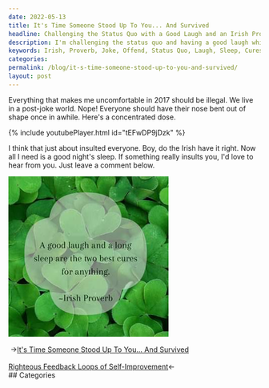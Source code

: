 ```yaml
---
date: 2022-05-13
title: It's Time Someone Stood Up To You... And Survived
headline: Challenging the Status Quo with a Good Laugh and an Irish Proverb!
description: I'm challenging the status quo and having a good laugh while doing it! Taking inspiration from an Irish proverb, I'm making a joke that offends everyone. If you were offended by my joke, let me know in the comments below. Join me in my journey of standing up to the status quo and having a good laugh while doing it!
keywords: Irish, Proverb, Joke, Offend, Status Quo, Laugh, Sleep, Cures, Challenge, Comments
categories: 
permalink: /blog/it-s-time-someone-stood-up-to-you-and-survived/
layout: post
---
```



Everything that makes me uncomfortable in 2017 should be illegal. We live in a
post-joke world. Nope! Everyone should have their nose bent out of shape once
in awhile. Here's a concentrated dose.

{% include youtubePlayer.html id="tEFwDP9jDzk" %}

I think that just about insulted everyone. Boy, do the Irish have it right. Now
all I need is a good night's sleep. If something really insults you, I'd love
to hear from you. Just leave a comment below.

![A Good Laugh and a Long Sleep are the Two Best Cures for Anything](/assets/images/good-joke-and-long-sleep-cure-for-anything-irish-proverb.jpg)

<div class="post-nav"><div class="post-nav-prev"><span class="arrow">&nbsp;&rarr;</span><a href="/blog/it-s-time-someone-stood-up-to-you-and-survived/">It's Time Someone Stood Up To You... And Survived</a></div> &nbsp; <div class="post-nav-next"><a href="/blog/righteous-feedback-loops-of-self-improvement/">Righteous Feedback Loops of Self-Improvement</a><span class="arrow">&larr;&nbsp;</span></div></div>
## Categories

<ul></ul>